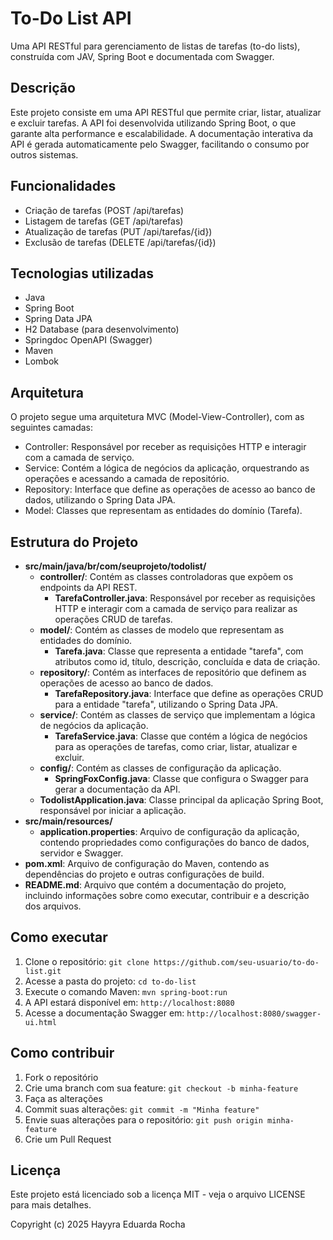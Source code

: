 # To-Do List API

Uma API RESTful para gerenciamento de listas de tarefas (to-do lists), construída com JAV, Spring Boot e documentada com Swagger.

## Descrição

Este projeto consiste em uma API RESTful que permite criar, listar, atualizar e excluir tarefas. A API foi desenvolvida utilizando Spring Boot, o que garante alta performance e escalabilidade. A documentação interativa da API é gerada automaticamente pelo Swagger, facilitando o consumo por outros sistemas.

## Funcionalidades

* Criação de tarefas (POST /api/tarefas)
* Listagem de tarefas (GET /api/tarefas)
* Atualização de tarefas (PUT /api/tarefas/{id})
* Exclusão de tarefas (DELETE /api/tarefas/{id})

## Tecnologias utilizadas

* Java
* Spring Boot
* Spring Data JPA
* H2 Database (para desenvolvimento)
* Springdoc OpenAPI (Swagger)
* Maven
* Lombok

## Arquitetura

O projeto segue uma arquitetura MVC (Model-View-Controller), com as seguintes camadas:

* Controller: Responsável por receber as requisições HTTP e interagir com a camada de serviço.
* Service: Contém a lógica de negócios da aplicação, orquestrando as operações e acessando a camada de repositório.
* Repository: Interface que define as operações de acesso ao banco de dados, utilizando o Spring Data JPA.
* Model: Classes que representam as entidades do domínio (Tarefa).

## Estrutura do Projeto

* **src/main/java/br/com/seuprojeto/todolist/**
    * **controller/**: Contém as classes controladoras que expõem os endpoints da API REST.
        * **TarefaController.java**: Responsável por receber as requisições HTTP e interagir com a camada de serviço para realizar as operações CRUD de tarefas.
    * **model/**: Contém as classes de modelo que representam as entidades do domínio.
        * **Tarefa.java**: Classe que representa a entidade "tarefa", com atributos como id, título, descrição, concluída e data de criação.
    * **repository/**: Contém as interfaces de repositório que definem as operações de acesso ao banco de dados.
        * **TarefaRepository.java**: Interface que define as operações CRUD para a entidade "tarefa", utilizando o Spring Data JPA.
    * **service/**: Contém as classes de serviço que implementam a lógica de negócios da aplicação.
        * **TarefaService.java**: Classe que contém a lógica de negócios para as operações de tarefas, como criar, listar, atualizar e excluir.
    * **config/**: Contém as classes de configuração da aplicação.
        * **SpringFoxConfig.java**: Classe que configura o Swagger para gerar a documentação da API.
    * **TodolistApplication.java**: Classe principal da aplicação Spring Boot, responsável por iniciar a aplicação.
* **src/main/resources/**
    * **application.properties**: Arquivo de configuração da aplicação, contendo propriedades como configurações do banco de dados, servidor e Swagger.
* **pom.xml**: Arquivo de configuração do Maven, contendo as dependências do projeto e outras configurações de build.
* **README.md**: Arquivo que contém a documentação do projeto, incluindo informações sobre como executar, contribuir e a descrição dos arquivos.

## Como executar

1. Clone o repositório: `git clone https://github.com/seu-usuario/to-do-list.git`
2. Acesse a pasta do projeto: `cd to-do-list`
3. Execute o comando Maven: `mvn spring-boot:run`
4. A API estará disponível em: `http://localhost:8080`
5. Acesse a documentação Swagger em: `http://localhost:8080/swagger-ui.html`

## Como contribuir

1. Fork o repositório
2. Crie uma branch com sua feature: `git checkout -b minha-feature`
3. Faça as alterações
4. Commit suas alterações: `git commit -m "Minha feature"`
5. Envie suas alterações para o repositório: `git push origin minha-feature`
6. Crie um Pull Request

## Licença

Este projeto está licenciado sob a licença MIT - veja o arquivo LICENSE para mais detalhes.

Copyright (c) 2025 Hayyra Eduarda Rocha
